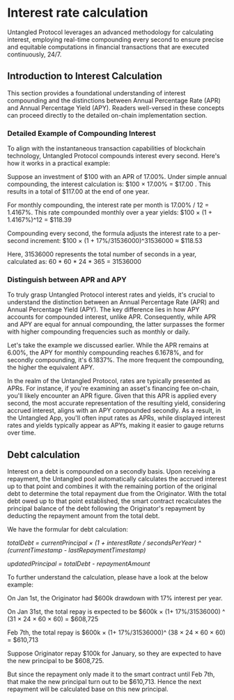 # Interest rate calculation

Untangled Protocol leverages an advanced methodology for calculating interest, employing real-time compounding every second to ensure precise and equitable computations in financial transactions that are executed continuously, 24/7.

## Introduction to Interest Calculation

This section provides a foundational understanding of interest compounding and the distinctions between Annual Percentage Rate (APR) and Annual Percentage Yield (APY). Readers well-versed in these concepts can proceed directly to the detailed on-chain implementation section.

### Detailed Example of Compounding Interest

To align with the instantaneous transaction capabilities of blockchain technology, Untangled Protocol compounds interest every second. Here's how it works in a practical example:

Suppose an investment of $100 with an APR of 17.00%. Under simple annual compounding, the interest calculation is: $100 × 17.00% = $17.00 . This results in a total of $117.00 at the end of one year.

For monthly compounding, the interest rate per month is 17.00% / 12 = 1.4167%. This rate compounded monthly over a year yields: $100 × (1 + 1.4167%)^12 = $118.39

Compounding every second, the formula adjusts the interest rate to a per-second increment: $100 × (1 + 17%/31536000)^31536000 ≈ $118.53 

Here, 31536000 represents the total number of seconds in a year, calculated as: 60 * 60 * 24 * 365 = 31536000 

### Distinguish between APR and APY

To truly grasp Untangled Protocol interest rates and yields, it's crucial to understand the distinction between an Annual Percentage Rate (APR) and Annual Percentage Yield (APY). The key difference lies in how APY accounts for compounded interest, unlike APR. Consequently, while APR and APY are equal for annual compounding, the latter surpasses the former with higher compounding frequencies such as monthly or daily.

Let's take the example we discussed earlier. While the APR remains at 6.00%, the APY for monthly compounding reaches 6.1678%, and for secondly compounding, it's 6.1837%. The more frequent the compounding, the higher the equivalent APY.

In the realm of the Untangled Protocol, rates are typically presented as APRs. For instance, if you're examining an asset's financing fee on-chain, you'll likely encounter an APR figure. Given that this APR is applied every second, the most accurate representation of the resulting yield, considering accrued interest, aligns with an APY compounded secondly. As a result, in the Untangled App, you'll often input rates as APRs, while displayed interest rates and yields typically appear as APYs, making it easier to gauge returns over time.


## Debt calculation

Interest on a debt is compounded on a secondly basis. Upon receiving a repayment, the Untangled pool automatically calculates the accrued interest up to that point and combines it with the remaining portion of the original debt to determine the total repayment due from the Originator. With the total debt owed up to that point established, the smart contract recalculates the principal balance of the debt following the Originator's repayment by deducting the repayment amount from the total debt.

We have the formular for debt calculation:

*totalDebt = currentPrincipal × (1  + interestRate / secondsPerYear) ^ (currentTimestamp - lastRepaymentTimestamp)*

*updatedPrincipal = totalDebt - repaymentAmount*

To further understand the calculation, please have a look at the below example:

On Jan 1st, the Originator had $600k drawdown with 17% interest per year.

On Jan 31st, the total repay is expected to be $600k × (1+ 17%/31536000) ^ (31 × 24 × 60 × 60) = $608,725

Feb 7th, the total repay is $600k × (1+ 17%/31536000)^ (38 × 24 × 60 × 60) = $610,713

Suppose Originator repay $100k for January, so they are expected to have the new principal to be $608,725.

But since the repayment only made it to the smart contract until Feb 7th, that make the new principal turn out to be $610,713. Hence the next repayment will be calculated base on this new principal.

